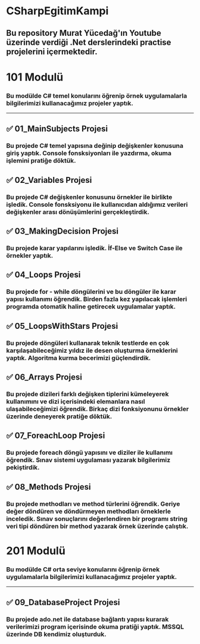 # CSharpEgitimKampi
## Bu repository Murat Yücedağ'ın Youtube üzerinde verdiği .Net derslerindeki practise projelerini içermektedir.

# 101 Modulü
### Bu modülde C# temel konularını öğrenip örnek uygulamalarla bilgilerimizi kullanacağımız projeler yaptık.

---
## ✅ 01_MainSubjects Projesi
### Bu projede C# temel yapısına değinip değişkenler konusuna giriş yaptık. Console fonsksiyonları ile yazdırma, okuma işlemini pratiğe döktük.

## ✅ 02_Variables Projesi
### Bu projede C# değişkenler konusunu örnekler ile birlikte işledik. Console fonsksiyonu ile kullanıcıdan aldığımız verileri değişkenler arası dönüşümlerini gerçekleştirdik.

## ✅ 03_MakingDecision Projesi
### Bu projede karar yapılarını işledik. İf-Else ve Switch Case ile örnekler yaptık.

## ✅ 04_Loops Projesi
### Bu projede for - while döngülerini ve bu döngüler ile karar yapısı kullanımı öğrendik. Birden fazla kez yapılacak işlemleri programda otomatik haline getirecek uygulamalar yaptık.

## ✅ 05_LoopsWithStars Projesi
### Bu projede döngüleri kullanarak teknik testlerde en çok karşılaşabileceğimiz yıldız ile desen oluşturma örneklerini yaptık. Algoritma kurma becerimizi güçlendirdik.

## ✅ 06_Arrays Projesi
### Bu projede dizileri farklı değişken tiplerini kümeleyerek kullanımını ve dizi içerisindeki elemanlara nasıl ulaşabileceğimizi öğrendik. Birkaç dizi fonksiyonunu örnekler üzerinde deneyerek pratiğe döktük.

## ✅ 07_ForeachLoop Projesi
### Bu projede foreach döngü yapısını ve diziler ile kullanımı öğrendik. Sınav sistemi uygulaması yazarak bilgilerimiz pekiştirdik.

## ✅ 08_Methods Projesi
### Bu projede methodları ve method türlerini öğrendik. Geriye değer döndüren ve döndürmeyen methodları örneklerle inceledik. Sınav sonuçlarını değerlendiren bir programı string veri tipi döndüren bir method yazarak örnek üzerinde çalıştık.

# 201 Modulü
###  Bu modülde C# orta seviye konularını öğrenip örnek uygulamalarla bilgilerimizi kullanacağımız projeler yaptık.

---
## ✅ 09_DatabaseProject Projesi
### Bu projede ado.net ile database bağlantı yapısı kurarak verilerimizi program içerisinde okuma pratiği yaptık. MSSQL üzerinde DB kendimiz oluşturduk.
